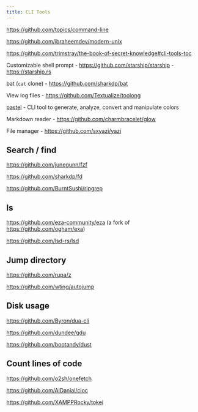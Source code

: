 ```yaml
---
title: CLI Tools
---
```


https://github.com/topics/command-line

https://github.com/ibraheemdev/modern-unix

https://github.com/trimstray/the-book-of-secret-knowledge#cli-tools-toc

Customizable shell prompt - https://github.com/starship/starship - https://starship.rs

bat (`cat` clone) - https://github.com/sharkdp/bat

View log files - https://github.com/Textualize/toolong

[pastel](https://github.com/sharkdp/pastel) - CLI tool to generate, analyze, convert and manipulate colors

Markdown reader - https://github.com/charmbracelet/glow

File manager - https://github.com/sxyazi/yazi

## Search / find

https://github.com/junegunn/fzf

https://github.com/sharkdp/fd

https://github.com/BurntSushi/ripgrep

## ls

https://github.com/eza-community/eza (a fork of https://github.com/ogham/exa)

https://github.com/lsd-rs/lsd

## Jump directory

https://github.com/rupa/z

https://github.com/wting/autojump

## Disk usage

https://github.com/Byron/dua-cli

https://github.com/dundee/gdu

https://github.com/bootandy/dust

## Count lines of code

https://github.com/o2sh/onefetch

https://github.com/AlDanial/cloc

https://github.com/XAMPPRocky/tokei
